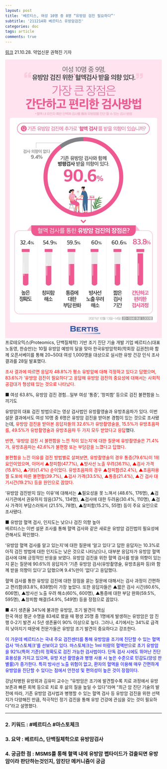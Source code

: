 ```yaml
---
layout: post
title: '베르티스, 여성 10명 중 8명 “유방암 검진 필요하다”'
subtitle: '211214화 베르티스 유방암검진'
categories: doc
tags: article
comments: true
---
```


[링크](https://www.yakup.com/news/index.html?mode=view&cat=12&nid=262420)
21.10.28. 약업신문 권혁진 기자   

<img src="/assets/img/211214Tue_BertisCancer.png">
프로테오믹스(Proteomics, 단백질체학) 기반 조기 진단 기술 개발 기업 베르티스(대표 노동영, 한승만)는 10월 유방암 예방의 달을 맞아 한국유방암학회(학회장 김권천)와 함께 오픈서베이를 통해 20~50대 여성 1,000명을 대상으로 실시한 유방 건강 인식 조사 결과를 28일 발표했다.   

<span style="color:red">조사 결과에 따르면 응답자 48.8%가 평소 유방암에 대해 걱정하고 있다고 답했으며, 83.6%가 ‘유방암 검진이 필요하다’고 응답해 유방암 검진의 중요성에 대해서는 사회적 공감대가 형성돼 있는 것으로 나타났다.</span>   

■ 여성 63.8%, 유방암 검진 경험…일부 여성 ‘통증’, ’창피함’ 등으로 검진 불편함을 느끼기도   

유방암의 대표 검진 방법으로는 영상 검사법인 유방촬영술과 유방초음파가 있다. 이번 설문 결과에서도 여성 10명 중 6명은 유방암 검진을 받아본 경험이 있는 것으로 조사됐는데, <span style="color:red">유방암 검진을 받아본 응답자들의 32.6%가 유방촬영술을, 15.5%가 유방초음파를, 49.5%가 유방촬영술과 유방초음파 두 가지 모두 받았다고 응답</span>했다.   

<span style="color:red">반면, ‘유방암 검진 시 불편함을 느낀 적이 있는지’에 대한 질문에 유방촬영술은 71.4%가, 유방초음파는 42.6%가 불편함 또는 부담감을 느꼈다고 답했다.</span>   

<span style="color:red">불편함을 느낀 이유를 검진 방법별로 살펴보면, 유방촬영술의 경우 통증(79.6%)이 1위 요인이었으며, 이어서 ▲창피함(47.7%), ▲방사선 노출 우려(36.1%), ▲검사 가격(15.8%), ▲기타(1.4%) 순이었다. 유방초음파의 경우 ▲창피함(52.4%), ▲초음파용 젤 도포에 따른 불편함(39.7%), ▲검사 가격(33.5%), ▲통증(21.4%), ▲긴 검사 대기시간(19.2%) 등을 원인으로 꼽았다.</span>   

‘유방암 검진받지 않는 이유’에 대해서는 ▲필요성을 못 느껴서 (48.6%, 176명), ▲검사기관에서 권유하지 않음(37%, 134명), ▲검사에 대한 두려움(30.4%, 110명), ▲검사 가격이 부담스러워서 (21.5%, 78명), ▲창피함(15.2%, 55명) 등이 주요 요인으로 조사됐다.   

■ 유방암 혈액 검사, 인지도는 낮으나 검진 의향 높아   
베르티스는 이번 설문 조사를 통해 혈액 검사와 같은 새로운 유방암 검진법의 필요성에 관해서도 확인했다.   

‘유방암 혈액 검사를 알고 있는지’에 대한 질문에 ‘알고 있다’고 답한 응답자는 10.3%로 아직 검진 방법에 대한 인지도는 낮은 것으로 나타났으나, 대부분 응답자가 유방암 혈액 검사에 대해 긍정적인 반응을 보였다. 유방암 검진을 위한 혈액 검사를 받을 의향이 있는지 묻는 질문에 90.6%의 응답자가 ‘기존 유방암 검사(유방촬영술, 유방초음파 등)와 함께 받을 의향이 있다’고 답했으며 9.4%만이 ‘없다’고 응답했다.   

혈액 검사를 통한 유방암 검진에 대한 장점을 묻는 질문에 대해서는 검사 과정이 간편하고 편리함(83.8%, 838명)이 가장 높았다. 또한 응답자들은 ▲짧은 검사 시간(60.6%, 606명), ▲방사선 노출 우려 해소(60%, 600명), ▲통증에 대한 부담 완화(59.5%, 595명), ▲창피함 해결(54.9%, 549명) 등을 장점으로 꼽았다.   

■ 4기 생존율 34%에 불과한 유방암, 조기 발견이 핵심   
한국 여성 평균 수명을 83세로 봤을 때 평생 25명 중 1명에게 발생하는 유방암은 암 진행 0-2기 발견 시 5년 생존율이 90% 이상으로 높다. 그러나, 4기에서는 34%로 급격히 낮아지기 때문에 전문가들은 유방암 조기 발견이 중요하다고 강조한다.   

<span style="color:blue">이 가운데 베르티스는 국내 주요 검진센터를 통해 유방암을 조기에 진단할 수 있는 혈액 검사 ‘마스토체크’를 선보이고 있다. 마스토체크는 1ml 미량의 혈액만으로 초기 유방암을 92%(특허 기준)의 정확도로 검진 가능한 검사법이다. 단독 검사 시에도 뛰어난 진단 효용성을 가지고 있으며, 유방 X선 촬영술과 병행 사용 시 높은 수준으로 민감도(양성 판별률)가 증가한다. 특히 방사선 노출 위험이 없고, 환자의 혈액을 이용해 매우 간편하게 유방암을 진단할 수 있다는 점에서 안전성 및 편의성이 높은 것이 장점이다.</span>   

강남차병원 유방외과 김유미 교수는 “유방암은 조기에 발견할수록 치료 과정에서 유방 보존과 빠른 회복 등으로 치료 후 삶의 질을 높일 수 있다”라며 “최근 암 진단 기술의 발전에 따라, 기존 유방암 검사법과 병행할 수 있는 혈액 검사 등 유방암 검진을 위한 선택지가 다양해진 만큼, 적극적인 정기 검진을 통해 유방 건강에 관심을 갖는 것이 필요하다”라고 설명했다.   

* * *

### 2. 키워드 : \#베르티스 \#마스토체크
### 3. 요약 : 베르티스, 단백질체학으로 유방암검사
### 4. 궁금한 점 : MSMS를 통해 혈액 내에 유방암 펩타이드가 검출되면 유방암이라 판단하는것인지, 암진단 메커니즘이 궁금
